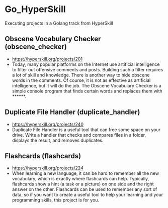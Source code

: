 # Go_HyperSkill
Executing projects in a Golang track from HyperSkill

## Obscene Vocabulary Checker (obscene_checker)
- https://hyperskill.org/projects/201
- Today, many popular platforms on the Internet use artificial intelligence to filter out offensive comments and posts. Building such a filter requires a lot of skill and knowledge. There is another way to hide obscene words in the comments. Of course, it is not as effective as artificial intelligence, but it will do the job. The Obscene Vocabulary Checker is a simple console program that finds certain words and replaces them with ******.

## Duplicate File Handler (duplicate_handler)
- https://hyperskill.org/projects/240
- Duplicate File Handler is a useful tool that can free some space on your drive. Write a handler that checks and compares files in a folder, displays the result, and removes duplicates.

## Flashcards (flashcards)
- https://hyperskill.org/projects/224
- When learning a new language, it can be hard to remember all the new vocabulary, which is exactly where flashcards can help. Typically, flashcards show a hint (a task or a picture) on one side and the right answer on the other. Flashcards can be used to remember any sort of data, so if you want to create a useful tool to help your learning and your programming skills, this project is for you.
